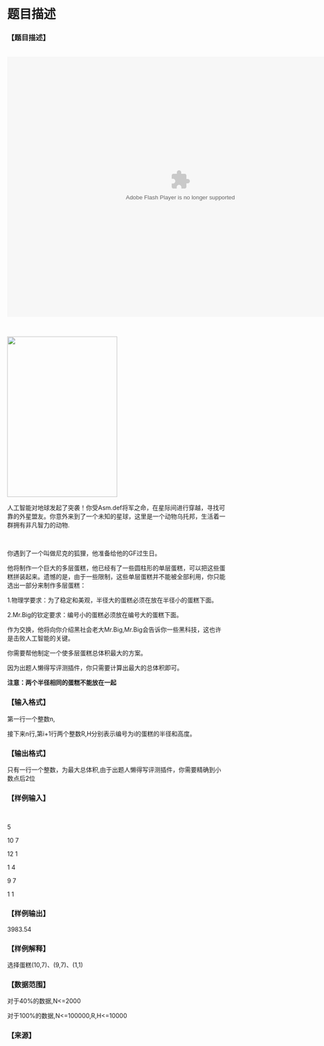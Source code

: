 # 题目描述


<h3>
【题目描述】
</h3>
<p>
 <embed height="600" width="800" quality="high" allowfullscreen="true" type="application/x-shockwave-flash" src="http://static.hdslb.com/miniloader.swf" flashvars="aid=4125950&amp;page=1" pluginspage="http://www.adobe.com/shockwave/download/download.cgi?P1_Prod_Version=ShockwaveFlash"/>
</p>
<p>
<br/>
</p>
<p>
<img alt="" src="/upload/image/20160408/20160408182759_51849.jpg" height="370" width="254"/> 
</p>
<p>
人工智能对地球发起了突袭！你受Asm.def将军之命，在星际间进行穿越，寻找可靠的外星盟友。你意外来到了一个未知的星球，这里是一个动物乌托邦，生活着一群拥有非凡智力的动物.
</p>
<p>
<br/>
</p>
<p>
你遇到了一个叫做尼克的狐狸，他准备给他的GF过生日。
</p>
<p>
他将制作一个巨大的多层蛋糕，他已经有了一些圆柱形的单层蛋糕，可以把这些蛋糕拼装起来。遗憾的是，由于一些限制，这些单层蛋糕并不能被全部利用，你只能选出一部分来制作多层蛋糕：
</p>
<p>
1.物理学要求：为了稳定和美观，半径大的蛋糕必须在放在半径小的蛋糕下面。
</p>
<p>
2.Mr.Big的钦定要求：编号小的蛋糕必须放在编号大的蛋糕下面。
</p>
<p>
作为交换，他将向你介绍黑社会老大Mr.Big,Mr.Big会告诉你一些黑科技，这也许是击败人工智能的关键。
</p>
<p>
你需要帮他制定一个使多层蛋糕总体积最大的方案。
</p>
<p>
因为出题人懒得写评测插件，你只需要计算出最大的总体积即可。
</p>
<p>
<strong>注意：两个半径相同的蛋糕不能放在一起</strong> 
</p>
<h3>
【输入格式】
</h3>
<p>
第一行一个整数n,
</p>
<p>
接下来n行,第i+1行两个整数R,H分别表示编号为i的蛋糕的半径和高度。
</p>
<h3>
【输出格式】
</h3>
<p>
只有一行一个整数，为最大总体积,由于出题人懒得写评测插件，你需要精确到小数点后2位
</p>
<h3>
【样例输入】
</h3>
<p>
<br/>
</p>
<p>
5
</p>
<p>
10 7
</p>
<p>
12 1
</p>
<p>
1 4
</p>
<p>
9 7
</p>
<p>
1 1
</p>
<h3>
【样例输出】
</h3>
<p>
3983.54
</p>
<h3>
【样例解释】
</h3>
<p>
选择蛋糕(10,7)、(9,7)、(1,1)
</p>
<h3>
【数据范围】
</h3>
<p>
对于40%的数据,N&lt;=2000
</p>
<p>
对于100%的数据,N&lt;=100000,R,H&lt;=10000
</p>
<h3>
【来源】
</h3>
